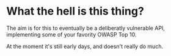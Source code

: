 What the hell is this thing?
============================

The aim is for this to eventually be a deliberatly vulnerable API, implementing some of your favority OWASP Top 10.

At the moment it's still early days, and doesn't really do much.
